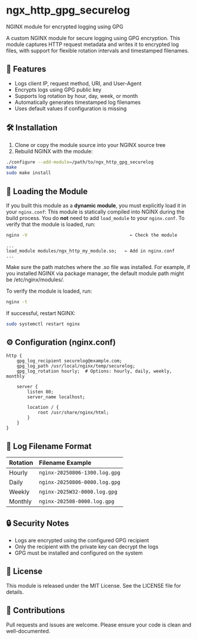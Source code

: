 # ngx_http_gpg_securelog
NGINX module for encrypted logging using GPG

A custom NGINX module for secure logging using GPG encryption. This module captures HTTP request metadata and writes it to encrypted log files, with support for flexible rotation intervals and timestamped filenames.


## 🔐 Features

- Logs client IP, request method, URI, and User-Agent
- Encrypts logs using GPG public key
- Supports log rotation by hour, day, week, or month
- Automatically generates timestamped log filenames
- Uses default values if configuration is missing


## 🛠 Installation

1. Clone or copy the module source into your NGINX source tree
2. Rebuild NGINX with the module:
```bash
./configure --add-module=/path/to/ngx_http_gpg_securelog
make
sudo make install
```

## 🔌 Loading the Module

If you built this module as a **dynamic module**, you must explicitly load it in your `nginx.conf`:
This module is statically compiled into NGINX during the build process.
You do **not** need to add `load_module` to your `nginx.conf`.
To verify that the module is loaded, run:
```bash
nginx -V                                       ← Check the module
```
```nginx
...
load_module modules/ngx_http_my_module.so;   ← Add in nginx.conf
...
```

Make sure the path matches where the .so file was installed.
For example, if you installed NGINX via package manager, the default module path might be /etc/nginx/modules/.

To verify the module is loaded, run:
```bash
nginx -t
```

If successful, restart NGINX:
```bash
sudo systemctl restart nginx
```


## ⚙ Configuration (nginx.conf)
```nginx
http {
    gpg_log_recipient securelog@example.com;
    gpg_log_path /usr/local/nginx/temp/securelog;
    gpg_log_rotation hourly;  # Options: hourly, daily, weekly, monthly

    server {
        listen 80;
        server_name localhost;

        location / {
            root /usr/share/nginx/html;
        }
    }
}
```

## 📁 Log Filename Format
| Rotation | Filename Example               |
|:---------|:-------------------------------|
| Hourly   | `nginx-20250806-1300.log.gpg` |
| Daily    | `nginx-20250806-0000.log.gpg` |
| Weekly   | `nginx-2025W32-0000.log.gpg`  |
| Monthly  | `nginx-202508-0000.log.gpg`   |


## 🔒 Security Notes
- Logs are encrypted using the configured GPG recipient
- Only the recipient with the private key can decrypt the logs
- GPG must be installed and configured on the system


## 📄 License
This module is released under the MIT License. See the LICENSE file for details.


## 🤝 Contributions
Pull requests and issues are welcome. Please ensure your code is clean and well-documented.
